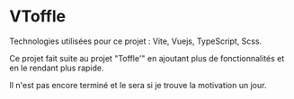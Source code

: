 # VToffle
Technologies utilisées pour ce projet : Vite, Vuejs, TypeScript, Scss.

Ce projet fait suite au projet "Toffle'" en ajoutant plus de fonctionnalités et en le rendant plus rapide.

Il n'est pas encore terminé et le sera si je trouve la motivation un jour.
